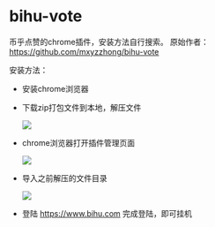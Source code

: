 # bihu-vote

币乎点赞的chrome插件，安装方法自行搜索。
原始作者：https://github.com/mxyzzhong/bihu-vote

安装方法：

* 安装chrome浏览器

* 下载zip打包文件到本地，解压文件

  ![](https://ws4.sinaimg.cn/large/006tKfTcgy1fqaut78auvj30rs0cw0vd.jpg)

* chrome浏览器打开插件管理页面

  ![](https://ws3.sinaimg.cn/large/006tKfTcgy1fqauuuhvsej30gq0bv76u.jpg)

* 导入之前解压的文件目录

  ![](https://ws1.sinaimg.cn/large/006tKfTcgy1fqav8o01irj312u0ghq6x.jpg)

* 登陆 https://www.bihu.com 完成登陆，即可挂机
